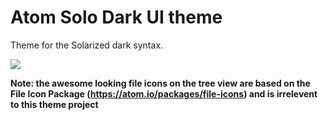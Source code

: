 # Atom Solo Dark UI theme

Theme for the Solarized dark syntax.


![](https://cloud.githubusercontent.com/assets/2509619/3625798/195656d2-0e73-11e4-9976-f11b0d06df42.png)


**Note: the awesome looking file icons on the tree view are based on the File Icon Package (https://atom.io/packages/file-icons) and is irrelevent to this theme project**
